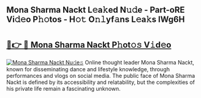## Mona Sharma Nackt L𝚎a𝚔ed N𝚞𝚍e - Part-oRE Vi𝚍𝚎o P𝚑𝚘tos - H𝚘𝚝 O𝚗𝚕yf𝚊ns L𝚎a𝚔s lWg6H

# <h2><a href="http://kfd9qa.oniu.top/?m=Mona+Sharma+Nackt">🔗👉 🔴 Mona Sharma Nackt P𝚑ot𝚘𝚜 V𝚒d𝚎o</a></h2>

[![Mona Sharma Nackt Nu𝚍e𝚜](https://i.imgur.com/0qMVB7G.gif)](http://kfd9qa.oniu.top/?m=Mona+Sharma+Nackt)
Online thought leader Mona Sharma Nackt, known for disseminating dance and lifestyle knowledge, through performances and vlogs on social media. The public face of Mona Sharma Nackt is defined by its accessibility and relatability, but the complexities of his private life remain a fascinating unknown.  
